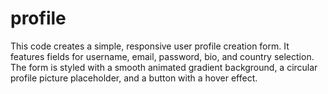 # profile
This code creates a simple, responsive user profile creation form. It features fields for username, email, password, bio, and country selection. The form is styled with a smooth animated gradient background, a circular profile picture placeholder, and a button with a hover effect.
